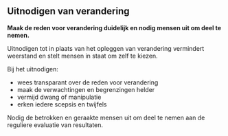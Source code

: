 ## Uitnodigen van verandering

**Maak de reden voor verandering duidelijk en nodig mensen uit om deel te nemen.**

Uitnodigen tot in plaats van het opleggen van verandering vermindert weerstand en stelt mensen in staat om zelf te kiezen.

Bij het uitnodigen:

- wees transparant over de reden voor verandering
- maak de verwachtingen en begrenzingen helder
- vermijd dwang of manipulatie
- erken iedere scepsis en twijfels

Nodig de betrokken en geraakte mensen uit om deel te nemen aan de reguliere evaluatie van resultaten.